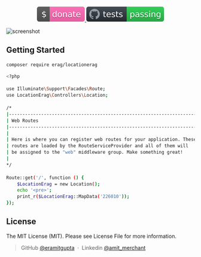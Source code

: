 

<p align="center">
  <a href="https://paypal.me/teamdevgeek">
    <img src="https://github.com/eramitgupta/server-commands/blob/main/%24-donate-ff69b4.svg">
  </a>
  <a href="https://packagist.org/packages/erag/locationerag">
    <img src="https://github.com/eramitgupta/server-commands/blob/main/badge.svg" alt="License">
  </a>
</p>

![screenshot](https://raw.githubusercontent.com/amitmerchant1990/electron-markdownify/master/app/img/markdownify.gif)

## Getting Started

```bash
composer require erag/locationerag
```

```bash
<?php

use Illuminate\Support\Facades\Route;
use LocationErag\Controllers\Location;

/*
|--------------------------------------------------------------------------
| Web Routes
|--------------------------------------------------------------------------
|
| Here is where you can register web routes for your application. These
| routes are loaded by the RouteServiceProvider and all of them will
| be assigned to the "web" middleware group. Make something great!
|
*/

Route::get('/', function () {
    $LocationErag = new Location();
    echo '<pre>';
    print_r($LocationErag::MapData('226010'));
});
```
## License

The MIT License (MIT). Please see License File for more information.

> GitHub [@eramitgupta](https://github.com/eramitgupta) &nbsp;&middot;&nbsp;
> Linkedin [@amit_merchant](https://www.linkedin.com/in/eramitgupta/)


